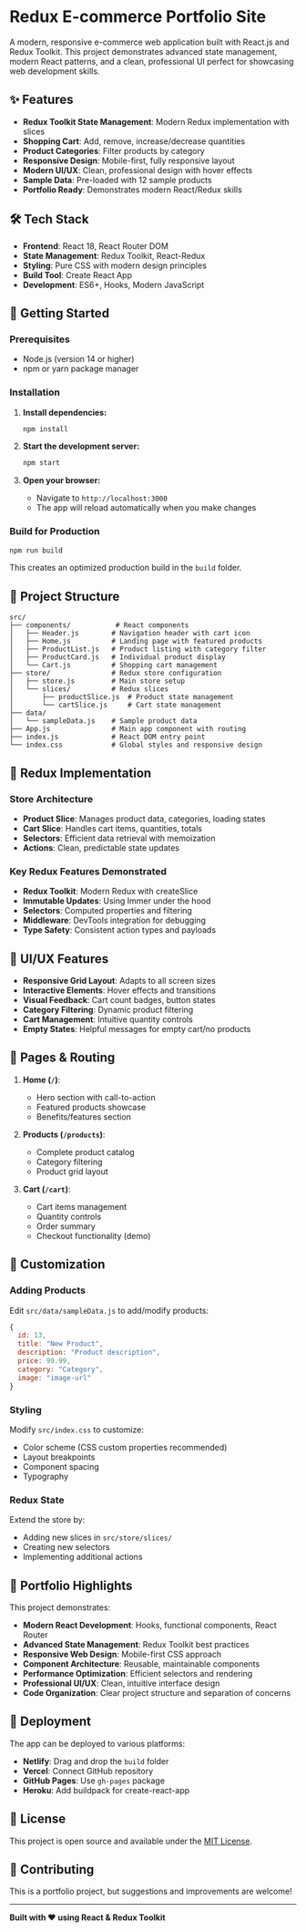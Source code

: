 # Redux E-commerce Portfolio Site

A modern, responsive e-commerce web application built with React.js and Redux Toolkit. This project demonstrates advanced state management, modern React patterns, and a clean, professional UI perfect for showcasing web development skills.

## ✨ Features

- **Redux Toolkit State Management**: Modern Redux implementation with slices
- **Shopping Cart**: Add, remove, increase/decrease quantities
- **Product Categories**: Filter products by category
- **Responsive Design**: Mobile-first, fully responsive layout
- **Modern UI/UX**: Clean, professional design with hover effects
- **Sample Data**: Pre-loaded with 12 sample products
- **Portfolio Ready**: Demonstrates modern React/Redux skills

## 🛠️ Tech Stack

- **Frontend**: React 18, React Router DOM
- **State Management**: Redux Toolkit, React-Redux
- **Styling**: Pure CSS with modern design principles
- **Build Tool**: Create React App
- **Development**: ES6+, Hooks, Modern JavaScript

## 🚀 Getting Started

### Prerequisites

- Node.js (version 14 or higher)
- npm or yarn package manager

### Installation

1. **Install dependencies:**

   ```bash
   npm install
   ```

2. **Start the development server:**

   ```bash
   npm start
   ```

3. **Open your browser:**
   - Navigate to `http://localhost:3000`
   - The app will reload automatically when you make changes

### Build for Production

```bash
npm run build
```

This creates an optimized production build in the `build` folder.

## 📁 Project Structure

```
src/
├── components/           # React components
│   ├── Header.js        # Navigation header with cart icon
│   ├── Home.js          # Landing page with featured products
│   ├── ProductList.js   # Product listing with category filter
│   ├── ProductCard.js   # Individual product display
│   └── Cart.js          # Shopping cart management
├── store/               # Redux store configuration
│   ├── store.js         # Main store setup
│   └── slices/          # Redux slices
│       ├── productSlice.js  # Product state management
│       └── cartSlice.js     # Cart state management
├── data/
│   └── sampleData.js    # Sample product data
├── App.js               # Main app component with routing
├── index.js             # React DOM entry point
└── index.css            # Global styles and responsive design
```

## 🎯 Redux Implementation

### Store Architecture

- **Product Slice**: Manages product data, categories, loading states
- **Cart Slice**: Handles cart items, quantities, totals
- **Selectors**: Efficient data retrieval with memoization
- **Actions**: Clean, predictable state updates

### Key Redux Features Demonstrated

- **Redux Toolkit**: Modern Redux with createSlice
- **Immutable Updates**: Using Immer under the hood
- **Selectors**: Computed properties and filtering
- **Middleware**: DevTools integration for debugging
- **Type Safety**: Consistent action types and payloads

## 🎨 UI/UX Features

- **Responsive Grid Layout**: Adapts to all screen sizes
- **Interactive Elements**: Hover effects and transitions
- **Visual Feedback**: Cart count badges, button states
- **Category Filtering**: Dynamic product filtering
- **Cart Management**: Intuitive quantity controls
- **Empty States**: Helpful messages for empty cart/no products

## 📱 Pages & Routing

1. **Home (`/`)**:

   - Hero section with call-to-action
   - Featured products showcase
   - Benefits/features section

2. **Products (`/products`)**:

   - Complete product catalog
   - Category filtering
   - Product grid layout

3. **Cart (`/cart`)**:
   - Cart items management
   - Quantity controls
   - Order summary
   - Checkout functionality (demo)

## 🔧 Customization

### Adding Products

Edit `src/data/sampleData.js` to add/modify products:

```javascript
{
  id: 13,
  title: "New Product",
  description: "Product description",
  price: 99.99,
  category: "Category",
  image: "image-url"
}
```

### Styling

Modify `src/index.css` to customize:

- Color scheme (CSS custom properties recommended)
- Layout breakpoints
- Component spacing
- Typography

### Redux State

Extend the store by:

- Adding new slices in `src/store/slices/`
- Creating new selectors
- Implementing additional actions

## 🌟 Portfolio Highlights

This project demonstrates:

- **Modern React Development**: Hooks, functional components, React Router
- **Advanced State Management**: Redux Toolkit best practices
- **Responsive Web Design**: Mobile-first CSS approach
- **Component Architecture**: Reusable, maintainable components
- **Performance Optimization**: Efficient selectors and rendering
- **Professional UI/UX**: Clean, intuitive interface design
- **Code Organization**: Clear project structure and separation of concerns

## 🚀 Deployment

The app can be deployed to various platforms:

- **Netlify**: Drag and drop the `build` folder
- **Vercel**: Connect GitHub repository
- **GitHub Pages**: Use `gh-pages` package
- **Heroku**: Add buildpack for create-react-app

## 📄 License

This project is open source and available under the [MIT License](LICENSE).

## 🤝 Contributing

This is a portfolio project, but suggestions and improvements are welcome!

---

**Built with ❤️ using React & Redux Toolkit**
